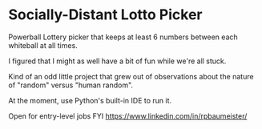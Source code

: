 # Socially-Distant Lotto Picker

Powerball Lottery picker that keeps at least 6 numbers between each whiteball at all times.

I figured that I might as well have a bit of fun while we're all stuck.

Kind of an odd little project that grew out of observations about the nature of "random" versus "human random".


At the moment, use Python's built-in IDE to run it.

Open for entry-level jobs FYI
https://www.linkedin.com/in/rpbaumeister/
